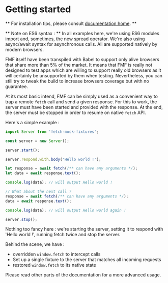 # Getting started

** For installation tips, please consult [documentation home](index.html#installation). **

** Note on ES6 syntax : ** In all examples here, we're using ES6 modules import and, sometimes, the new spread operator. We're also using async/await syntax for asynchronous calls. All are supported natively by modern browsers.

FMF itself have been transpiled with Babel to support only alive browsers that share more than 5% of the market. It means that FMF is really not designed to test apps which are willing to support really old browsers as it will certainly be unsupported by them when testing. Nevertheless, you can still try to tweak the build to increase browsers coverage but with no guarantee.

At its most basic intend, FMF can be simply used as a convenient way to trap a remote `fetch` call and send a given response. For this to work, the server must have been started and provided with the response. At the end, the server must be stopped in order to resume on native `fetch` API.

Here's a simple example :

```javascript
import Server from 'fetch-mock-fixtures';

const server = new Server();

server.start();

server.respond.with.body('Hello world !');

let response = await fetch(/** can have any arguments */);
let data = await response.text();

console.log(data); // will output Hello world !

// What about the next call ?
response = await fetch(/** can have any arguments */);
data = await response.text();

console.log(data); // will output Hello world again !

server.stop();
```

Nothing too fancy here : we're starting the server, setting it to respond with 'Hello world !', running fetch twice and stop the server.

Behind the scene, we have :
- overridden `window.fetch` to intercept calls
- Set up a single fixture to the server that matches all incoming requests
- restored `window.fetch` to its native state

Please read other parts of the documentation for a more advanced usage.

